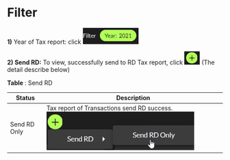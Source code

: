 # Filter

**1)**  Year of Tax report: click ![](<../../.gitbook/assets/image (32).png>)

**2) Send RD:** To view, successfully send to RD Tax report, click ![](<../../.gitbook/assets/image (22).png>) (The detail describe below)



**Table ‎**: Send RD

| **Status**   | **Description**                                                                         |
| ------------ | --------------------------------------------------------------------------------------- |
| Send RD Only | Tax report of Transactions send RD success. ![](<../../.gitbook/assets/image (27).png>) |
